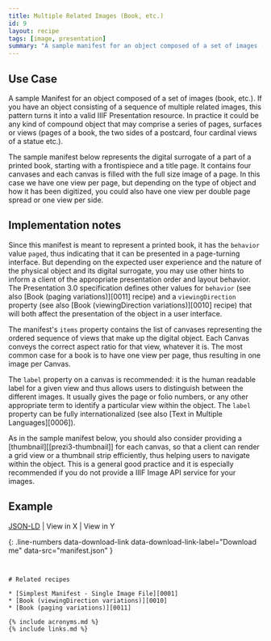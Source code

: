 ```yaml
---
title: Multiple Related Images (Book, etc.)
id: 9
layout: recipe
tags: [image, presentation]
summary: "A sample manifest for an object composed of a set of images (book, etc.)."
---
```



## Use Case

A sample Manifest for an object composed of a set of images (book, etc.). If you have an object consisting of a sequence of multiple related images, this pattern turns it into a valid IIIF Presentation resource. In practice it could be any kind of compound object that may comprise a series of pages, surfaces or views (pages of a book, the two sides of a postcard, four cardinal views of a statue etc.).

The sample manifest below represents the digital surrogate of a part of a printed book, starting with a frontispiece and a title page. It contains four canvases and each canvas is filled with the full size image of a page. In this case we have one view per page, but depending on the type of object and how it has been digitized, you could also have one view per double page spread or one view per side.


## Implementation notes

Since this manifest is meant to represent a printed book, it has the `behavior` value `paged`, thus indicating that it can be presented in a page-turning interface. But depending on the expected user experience and the nature of the physical object and its digital surrogate, you may use other hints to inform a client of the appropriate presentation order and layout behavior. The Presentation 3.0 specification defines other values for `behavior` (see also [Book (paging variations)][0011] recipe) and a `viewingDirection` property (see also [Book (viewingDirection variations)][0010] recipe) that will both affect the presentation of the object in a user interface.

The manifest's `items` property contains the list of canvases representing the ordered sequence of views that make up the digital object. Each Canvas conveys the correct aspect ratio for that view, whatever it is. The most common case for a book is to have one view per page, thus resulting in one image per Canvas.

The `label` property on a canvas is recommended: it is the human readable label for a given view and thus allows users to distinguish between the different images. It usually gives the page or folio numbers, or any other appropriate term to identify a particular view within the object. The `label` property can be fully internationalized (see also [Text in Multiple Languages][0006]).

As in the sample manifest below, you should also consider providing a [thumbnail][[prezi3-thumbnail]] for each canvas, so that a client can render a grid view or a thumbnail strip efficiently, thus helping users to navigate within the object. This is a general good practice and it is especially recommended if you do not provide a IIIF Image API service for your images.


## Example

[JSON-LD](manifest.json) | View in X | View in Y 

{: .line-numbers data-download-link data-download-link-label="Download me" data-src="manifest.json" }
```json
```
```

# Related recipes

* [Simplest Manifest - Single Image File][0001]
* [Book (viewingDirection variations)][0010]
* [Book (paging variations)][0011]

{% include acronyms.md %}
{% include links.md %}

